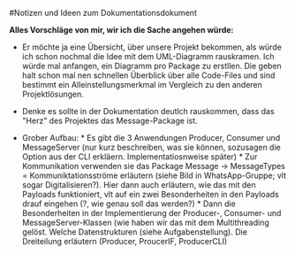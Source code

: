#Notizen und Ideen zum Dokumentationsdokument

__Alles Vorschläge von mir, wir ich die Sache angehen würde:__

* Er möchte ja eine Übersicht, über unsere Projekt bekommen, als würde ich schon nochmal die Idee mit dem UML-Diagramm rauskramen. Ich würde mal anfangen, ein Diagramm pro Package zu erstllen. Die geben halt schon mal nen schnellen Überblick über alle Code-Files und sind bestimmt ein Alleinstellungsmerkmal im Vergleich zu den anderen Projektlösungen.

* Denke es sollte in der Dokumentation deutlch rauskommen, dass das "Herz" des Projektes das Message-Package ist. 

* Grober Aufbau:
		* Es gibt die 3 Anwendungen Producer, Consumer und MessageServer (nur kurz beschreiben, was sie können, sozusagen die Option aus der CLI erkläern. Implementatiosnweise später)
		* Zur Kommunikation verwenden sie das Package Message -> MessageTypes = Kommuniktationsströme erläutern (siehe Bild in WhatsApp-Gruppe; vlt sogar Digitalisieren?). Hier dann auch erläutern, wie das mit den Payloads funktioniert, vlt auf ein zwei Besonderheiten in den Payloads drauf eingehen (?, wie genau soll das werden?)
		* Dann die Besonderheiten in der Implementierung der Producer-, Consumer- und MessageServer-Klassen (wie haben wir das mit dem Multithreading gelöst. Welche Datenstrukturen (siehe Aufgabenstellung). Die Dreiteilung erläutern (Producer, ProucerIF, ProducerCLI)
